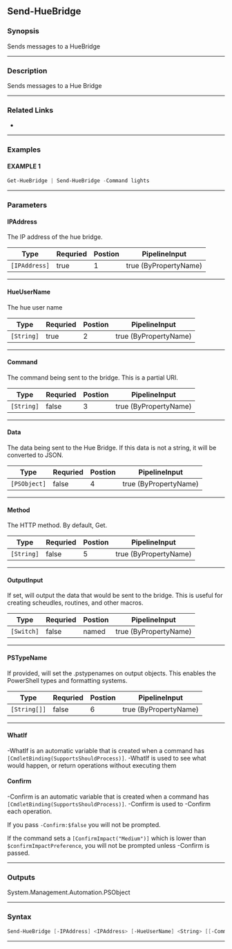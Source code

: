 
Send-HueBridge
--------------
### Synopsis
Sends messages to a HueBridge

---
### Description

Sends messages to a Hue Bridge

---
### Related Links
* [](Get-HueBridge.md)
---
### Examples
#### EXAMPLE 1
```PowerShell
Get-HueBridge | Send-HueBridge -Command lights
```

---
### Parameters
#### **IPAddress**

The IP address of the hue bridge.



|Type             |Requried|Postion|PipelineInput        |
|-----------------|--------|-------|---------------------|
|```[IPAddress]```|true    |1      |true (ByPropertyName)|
---
#### **HueUserName**

The hue user name



|Type          |Requried|Postion|PipelineInput        |
|--------------|--------|-------|---------------------|
|```[String]```|true    |2      |true (ByPropertyName)|
---
#### **Command**

The command being sent to the bridge.  This is a partial URI.



|Type          |Requried|Postion|PipelineInput        |
|--------------|--------|-------|---------------------|
|```[String]```|false   |3      |true (ByPropertyName)|
---
#### **Data**

The data being sent to the Hue Bridge.
If this data is not a string, it will be converted to JSON.



|Type            |Requried|Postion|PipelineInput        |
|----------------|--------|-------|---------------------|
|```[PSObject]```|false   |4      |true (ByPropertyName)|
---
#### **Method**

The HTTP method.  By default, Get.



|Type          |Requried|Postion|PipelineInput        |
|--------------|--------|-------|---------------------|
|```[String]```|false   |5      |true (ByPropertyName)|
---
#### **OutputInput**

If set, will output the data that would be sent to the bridge.
This is useful for creating scheudles, routines, and other macros.



|Type          |Requried|Postion|PipelineInput        |
|--------------|--------|-------|---------------------|
|```[Switch]```|false   |named  |true (ByPropertyName)|
---
#### **PSTypeName**

If provided, will set the .pstypenames on output objects.
This enables the PowerShell types and formatting systems.



|Type            |Requried|Postion|PipelineInput        |
|----------------|--------|-------|---------------------|
|```[String[]]```|false   |6      |true (ByPropertyName)|
---
#### **WhatIf**
-WhatIf is an automatic variable that is created when a command has ```[CmdletBinding(SupportsShouldProcess)]```.
-WhatIf is used to see what would happen, or return operations without executing them
#### **Confirm**
-Confirm is an automatic variable that is created when a command has ```[CmdletBinding(SupportsShouldProcess)]```.
-Confirm is used to -Confirm each operation.
    
If you pass ```-Confirm:$false``` you will not be prompted.
    
    
If the command sets a ```[ConfirmImpact("Medium")]``` which is lower than ```$confirmImpactPreference```, you will not be prompted unless -Confirm is passed.

---
### Outputs
System.Management.Automation.PSObject


---
### Syntax
```PowerShell
Send-HueBridge [-IPAddress] <IPAddress> [-HueUserName] <String> [[-Command] <String>] [[-Data] <PSObject>] [[-Method] <String>] [-OutputInput] [[-PSTypeName] <String[]>] [-WhatIf] [-Confirm] [<CommonParameters>]
```
---



